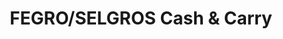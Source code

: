 ---
title: "FEGRO/SELGROS Cash & Carry"
url: /teutschenthal/fegro-selgros-cash-und-carry/
shop: Großhandel
---